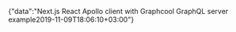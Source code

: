 {"data":"Next.js React Apollo client with Graphcool GraphQL server example2019-11-09T18:06:10+03:00"}
